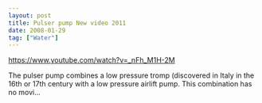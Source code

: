 ```yaml
---
layout: post
title: Pulser pump New video 2011
date: 2008-01-29
tag: ["Water"]
---
```


https://www.youtube.com/watch?v=_nFh_M1H-2M  

The pulser pump combines a low pressure tromp (discovered in Italy in the 16th or 17th century with a low pressure airlift pump. This combination has no movi...